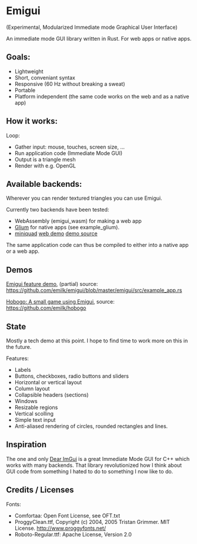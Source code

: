 # Emigui
(Experimental, Modularized Immediate mode Graphical User Interface)

An immediate mode GUI library written in Rust. For web apps or native apps.

## Goals:
* Lightweight
* Short, conveniant syntax
* Responsive (60 Hz without breaking a sweat)
* Portable
* Platform independent (the same code works on the web and as a native app)

## How it works:
Loop:
* Gather input: mouse, touches, screen size, ...
* Run application code (Immediate Mode GUI)
* Output is a triangle mesh
* Render with e.g. OpenGL

## Available backends:
Wherever you can render textured triangles you can use Emigui.

Currently two backends have been tested:
* WebAssembly (emigui_wasm) for making a web app
* [Glium](https://github.com/glium/glium) for native apps (see example_glium).
* [miniquad](https://github.com/not-fl3/emigui-miniquad) [web demo](https://not-fl3.github.io/miniquad-samples/emigui.html) [demo source](https://github.com/not-fl3/good-web-game/blob/master/examples/emigui.rs)

The same application code can thus be compiled to either into a native app or a web app.

## Demos
[Emigui feature demo](https://emilk.github.io/emigui/index.html), (partial) source: https://github.com/emilk/emigui/blob/master/emigui/src/example_app.rs

[Hobogo: A small game using Emigui](https://emilk.github.io/hobogo/index.html), source: https://github.com/emilk/hobogo

## State
Mostly a tech demo at this point. I hope to find time to work more on this in the future.

Features:

* Labels
* Buttons, checkboxes, radio buttons and sliders
* Horizontal or vertical layout
* Column layout
* Collapsible headers (sections)
* Windows
* Resizable regions
* Vertical scolling
* Simple text input
* Anti-aliased rendering of circles, rounded rectangles and lines.


## Inspiration
The one and only [Dear ImGui](https://github.com/ocornut/imgui) is a great Immediate Mode GUI for C++ which works with many backends. That library revolutionized how I think about GUI code from something I hated to do to something I now like to do.

## Credits / Licenses
Fonts:
* Comfortaa: Open Font License, see OFT.txt
* ProggyClean.ttf, Copyright (c) 2004, 2005 Tristan Grimmer. MIT License. http://www.proggyfonts.net/
* Roboto-Regular.ttf: Apache License, Version 2.0
